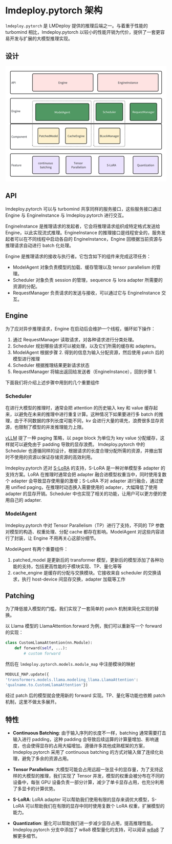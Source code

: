 # lmdeploy.pytorch 架构

`lmdeploy.pytorch` 是 LMDeploy 提供的推理后端之一。与着重于性能的 turbomind 相比，lmdeploy.pytorch 以较小的性能开销为代价，提供了一套更容易开发与扩展的大模型推理实现。

## 设计

![pytorch arch](https://github.com/grimoire/lmdeploy/blob/media/lmdeploy_pytorch_arch.png?raw=true)

## API

lmdeploy.pytorch 可以与 turbomind 共享同样的服务接口，这些服务接口通过 Engine 与 EngineInstance 与 lmdeploy.pytorch 进行交互。

EngineInstance 是推理请求的发起者，它会将推理请求组织成特定格式发送给 Engine，以此实现流式推理。EngineInstance 的推理接口是线程安全的，服务发起者可以在不同线程中启动各自的 EngineInstance，Engine 回根据当前资源与推理请求自动进行 batch 化处理。

Engine 是推理请求的接收与执行者。它包含如下的组件来完成这项任务：

- ModelAgent 对象负责模型的加载、缓存管理以及 tensor parallelism 的管理。
- Scheduler 对象负责 session 的管理，sequence 与 lora adapter 所需要的资源的分配。
- RequestManager 负责请求的发送与接收，可以通过它与 EngineInstance 交互。

## Engine

为了应对异步推理请求，Engine 在启动后会维护一个线程，循环如下操作：

1. 通过 RequestManager 读取请求，对各种请求进行分类处理。
2. Scheduler 规划哪些请求可以被处理，以及它们所需的缓存和 adapters。
3. ModelAgent 根据步骤 2. 得到的信息为输入分配资源，然后使用 patch 后的模型进行推理
4. Scheduler 根据推理结果更新请求状态
5. RequestManager 将输出返回给发送者（EngineInstance），回到步骤 1.

下面我们将介绍上述步骤中用到的几个重要组件

### Scheduler

在进行大模型的推理时，通常会把 attention 的历史输入 key 和 value 缓存起来，以避免在未来的推理中进行重复计算。这种情况下如果要进行多 batch 的推理，由于不同数据的序列长度可能不同，kv 会进行大量的填充，浪费很多显存资源，也限制了模型的并发推理能力上限。

[vLLM](https://docs.vllm.ai) 提了一种 paging 策略，以 page block 为单位为 key value 分配缓存，这样就可以避免由于 padding 导致的显存浪费。 lmdeploy.pytorch 中的 Scheduler 也遵循同样的设计，根据请求的长度合理分配所需的资源，并撤出暂时不使用的资源以保证存储资源的高效利用。

lmdeploy.pytorch 还对 [S-LoRA](https://github.com/S-LoRA/S-LoRA) 的支持，S-LoRA 是一种对单模型多 adapter 的支持方案。LoRA 在推理时通常会把 adapter 融合进模型权重当中，同时使用复数个 adapter 会导致显存使用量的激增；S-LoRA 不对 adapter 进行融合，通过使用 unified paging，在推理时动态换入需要使用的 adapter，大幅降低了使用 adapter 的显存开销。Scheduler 中也实现了相关的功能，让用户可以更方便的使用自己的 adapter.

### ModelAgent

lmdeploy.pytorch 中对 Tensor Parallelism（TP）进行了支持，不同的 TP 参数对模型的构造、权重处理、分配 cache 都存在影响。ModelAgent 对这些内容进行了封装，让 Engine 不用再关心这部分细节。

ModelAgent 有两个重要组件：

1. patched_model 是更新后的 transformer 模型，更新后的模型添加了各种功能的支持，包括更高性能的子模块实现、TP、量化等等
2. cache_engine 是缓存的分配与交换模块。它接收来自 scheduler 的交换请求，执行 host-device 间显存交换，adapter 加载等工作

## Patching

为了降低接入模型的门槛，我们实现了一套简单的 patch 机制来简化实现的替换。

以 Llama 模型的 LlamaAttention.forward 为例，我们可以重新写一个 forward 的实现：

```python
class CustomLlamaAttention(nn.Module):
    def forward(self, ...):
        # custom forward
```

然后在 `lmdeploy.pytorch.models.module_map` 中注册模块的映射

```python
MODULE_MAP.update({
'transformers.models.llama.modeling_llama.LlamaAttention':
'qualname.to.CustomLlamaAttention'})
```

经过 patch 后的模型就会使用新的 forward 实现。TP、量化等功能也依赖 patch 机制，这里不做太多展开。

## 特性

- **Continuous Batching**: 由于输入序列的长度不一样，batching 通常需要打击输入进行 padding，这种 padding 会导致后续运算的计算量增加、影响速度，也会使得显存的占用大幅增加。遵循许多其他成熟框架的方案，lmdeploy.pytorch 采用了 continuous batching 的方式对输入做了连续化处理，避免了多余的资源占用。

- **Tensor Parallelism**: 大模型可能会占用远超一张显卡的显存量，为了支持这样的大模型的推理，我们实现了 Tensor 并发，模型的权重会被分布在不同的设备中，每张 GPU 设备负责一部分计算，减少了单卡显存占用，也充分利用了多显卡的计算优势。

- **S-LoRA**: LoRA adapter 可以帮助我们使用有限的显存来调优大模型，S-LoRA 可以帮助我们在有限的显存中同时使用复数个 LoRA 权重，扩展模型的能力。

- **Quantization**: 量化可以帮助我们进一步减少显存占用，提高推理性能。lmdeploy.pytorch 分支中添加了 w8a8 模型量化的支持，可以阅读 [w8a8](../quantization/w8a8.md) 了解更多细节。
